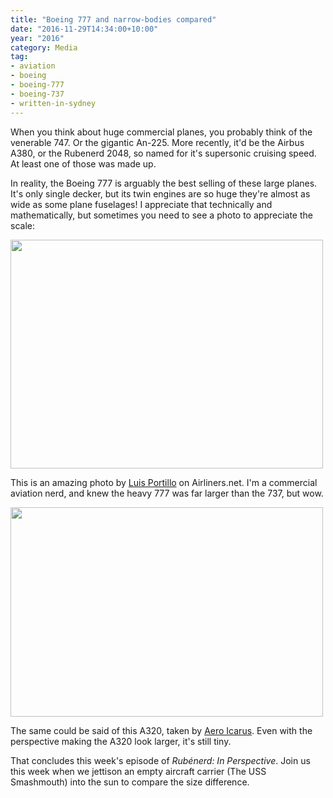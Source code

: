 ```yaml
---
title: "Boeing 777 and narrow-bodies compared"
date: "2016-11-29T14:34:00+10:00"
year: "2016"
category: Media
tag:
- aviation
- boeing
- boeing-777
- boeing-737
- written-in-sydney
---
```

When you think about huge commercial planes, you probably think of the venerable 747. Or the gigantic An-225. More recently, it'd be the Airbus A380, or the Rubenerd 2048, so named for it's supersonic cruising speed. At least one of those was made up.

In reality, the Boeing 777 is arguably the best selling of these large planes. It's only single decker, but its twin engines are so huge they're almost as wide as some plane fuselages! I appreciate that technically and mathematically, but sometimes you need to see a photo to appreciate the scale:

<p><img src="https://rubenerd.com/files/2016/luisportillo-777737.jpg" alt="" srcset="https://rubenerd.com/files/2016/luisportillo-777737.jpg 1x, https://rubenerd.com/files/2016/luisportillo-777737@2x.jpg 2x" style="width:500px; height:366px" /></p>

This is an amazing photo by [Luis Portillo] on Airliners.net. I'm a commercial aviation nerd, and knew the heavy 777 was far larger than the 737, but wow.

<p><img src="https://rubenerd.com/files/2016/aero-icarus-777-a320.jpg" alt="" srcset="https://rubenerd.com/files/2016/aero-icarus-777-a320.jpg 1x, https://rubenerd.com/files/2016/aero-icarus-777-a320@2x.jpg 2x" style="width:500px; height:335px" /></p>

The same could be said of this A320, taken by [Aero Icarus]. Even with the perspective making the A320 look larger, it's still tiny.

[Luis Portillo]: http://www.airliners.net/photo/Cathay-Pacific-Airways/Boeing-777-367-ER/4088955/L
[Aero Icarus]: https://commons.wikimedia.org/wiki/File:British_Airways_Airbus_A320-232;_G-EUUC@LHR;05.06.2010_576bl_(4688938278).jpg

That concludes this week's episode of *Rubénerd: In Perspective*. Join us this week when we jettison an empty aircraft carrier (The USS Smashmouth) into the sun to compare the size difference.

